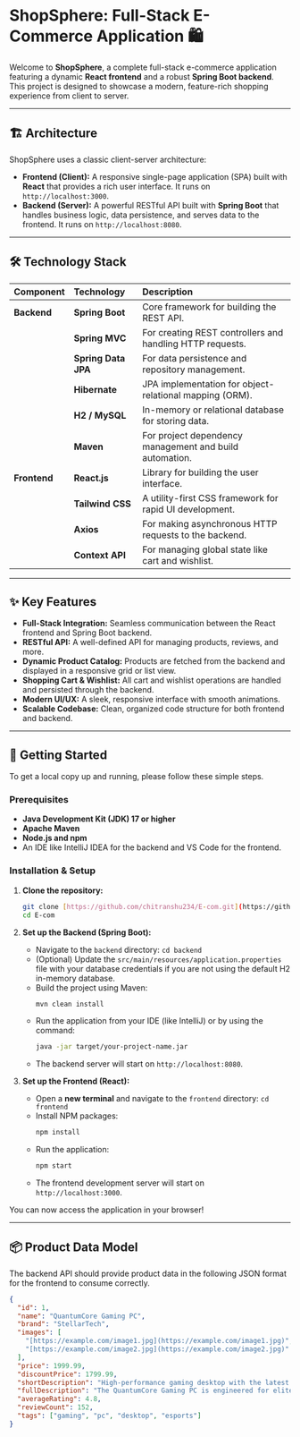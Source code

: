 # ShopSphere: Full-Stack E-Commerce Application 🛍️

Welcome to **ShopSphere**, a complete full-stack e-commerce application featuring a dynamic **React frontend** and a robust **Spring Boot backend**. This project is designed to showcase a modern, feature-rich shopping experience from client to server.



---

## 🏗️ Architecture

ShopSphere uses a classic client-server architecture:

* **Frontend (Client):** A responsive single-page application (SPA) built with **React** that provides a rich user interface. It runs on `http://localhost:3000`.
* **Backend (Server):** A powerful RESTful API built with **Spring Boot** that handles business logic, data persistence, and serves data to the frontend. It runs on `http://localhost:8080`.

---

## 🛠️ Technology Stack

| Component | Technology       | Description                                          |
| :-------- | :--------------- | :--------------------------------------------------- |
| **Backend** | **Spring Boot** | Core framework for building the REST API.            |
|           | **Spring MVC** | For creating REST controllers and handling HTTP requests. |
|           | **Spring Data JPA**| For data persistence and repository management.      |
|           | **Hibernate** | JPA implementation for object-relational mapping (ORM). |
|           | **H2 / MySQL** | In-memory or relational database for storing data.   |
|           | **Maven** | For project dependency management and build automation. |
| **Frontend**| **React.js** | Library for building the user interface.             |
|           | **Tailwind CSS** | A utility-first CSS framework for rapid UI development. |
|           | **Axios** | For making asynchronous HTTP requests to the backend.  |
|           | **Context API** | For managing global state like cart and wishlist.    |

---

## ✨ Key Features

* **Full-Stack Integration:** Seamless communication between the React frontend and Spring Boot backend.
* **RESTful API:** A well-defined API for managing products, reviews, and more.
* **Dynamic Product Catalog:** Products are fetched from the backend and displayed in a responsive grid or list view.
* **Shopping Cart & Wishlist:** All cart and wishlist operations are handled and persisted through the backend.
* **Modern UI/UX:** A sleek, responsive interface with smooth animations.
* **Scalable Codebase:** Clean, organized code structure for both frontend and backend.

---

## 🚀 Getting Started

To get a local copy up and running, please follow these simple steps.

### Prerequisites

* **Java Development Kit (JDK) 17 or higher**
* **Apache Maven**
* **Node.js and npm**
* An IDE like IntelliJ IDEA for the backend and VS Code for the frontend.

### Installation & Setup

1.  **Clone the repository:**
    ```bash
    git clone [https://github.com/chitranshu234/E-com.git](https://github.com/chitranshu234/E-com.git)
    cd E-com
    ```

2.  **Set up the Backend (Spring Boot):**
    * Navigate to the `backend` directory: `cd backend`
    * (Optional) Update the `src/main/resources/application.properties` file with your database credentials if you are not using the default H2 in-memory database.
    * Build the project using Maven:
        ```bash
        mvn clean install
        ```
    * Run the application from your IDE (like IntelliJ) or by using the command:
        ```bash
        java -jar target/your-project-name.jar
        ```
    * The backend server will start on `http://localhost:8080`.

3.  **Set up the Frontend (React):**
    * Open a **new terminal** and navigate to the `frontend` directory: `cd frontend`
    * Install NPM packages:
        ```bash
        npm install
        ```
    * Run the application:
        ```bash
        npm start
        ```
    * The frontend development server will start on `http://localhost:3000`.

You can now access the application in your browser!

---

## 📦 Product Data Model

The backend API should provide product data in the following JSON format for the frontend to consume correctly.

```json
{
  "id": 1,
  "name": "QuantumCore Gaming PC",
  "brand": "StellarTech",
  "images": [
    "[https://example.com/image1.jpg](https://example.com/image1.jpg)",
    "[https://example.com/image2.jpg](https://example.com/image2.jpg)"
  ],
  "price": 1999.99,
  "discountPrice": 1799.99,
  "shortDescription": "High-performance gaming desktop with the latest components.",
  "fullDescription": "The QuantumCore Gaming PC is engineered for elite gaming performance. Featuring a next-gen CPU, top-tier graphics card, and ultra-fast SSD, it handles AAA titles and creative workloads with ease.",
  "averageRating": 4.8,
  "reviewCount": 152,
  "tags": ["gaming", "pc", "desktop", "esports"]
}